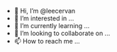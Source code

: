 - 👋 Hi, I’m @leecervan
- 👀 I’m interested in ...
- 🌱 I’m currently learning ...
- 💞️ I’m looking to collaborate on ...
- 📫 How to reach me ...

<!---
leecervan/leecervan is a ✨ special ✨ repository because its `README.md` (this file) appears on your GitHub profile.
You can click the Preview link to take a look at your changes.
--->
